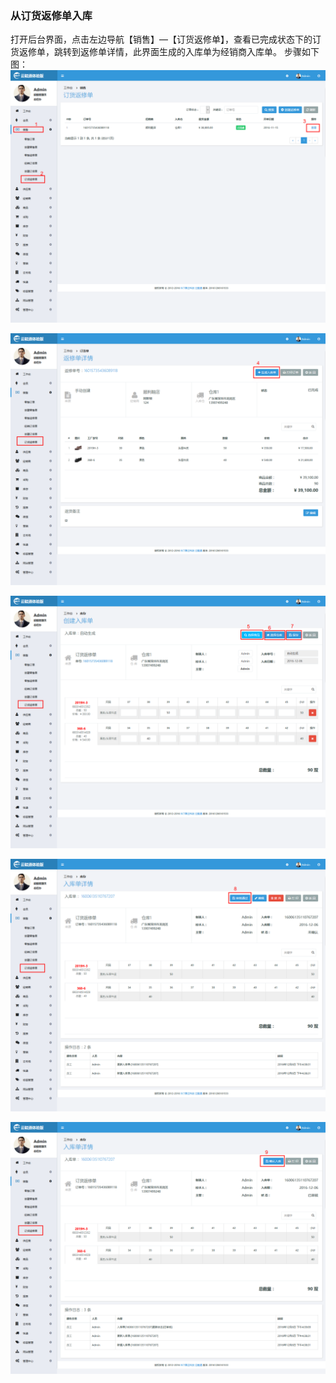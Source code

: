 ### 从订货返修单入库

打开后台界面，点击左边导航【销售】—【订货返修单】，查看已完成状态下的订货返修单，跳转到返修单详情，此界面生成的入库单为经销商入库单。 步骤如下图：![](/assets/订货返修单-1.png)

![](/assets/订货返修单-2.png)

![](/assets/订货返修单-3.png)

![](/assets/订货返修单-4.png)

![](/assets/订货返修单-5.png)

